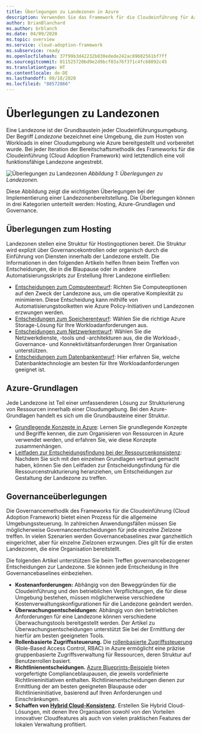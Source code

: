 ```yaml
---
title: Überlegungen zu Landezonen in Azure
description: Verwenden Sie das Framework für die Cloudeinführung für Azure, um mehr über Zielzonen – den Grundbausteinen jeder Cloudeinführungsumgebung – zu erfahren.
author: BrianBlanchard
ms.author: brblanch
ms.date: 04/09/2020
ms.topic: overview
ms.service: cloud-adoption-framework
ms.subservice: ready
ms.openlocfilehash: 37f99b3d42232b830edede242ac89602561bf7ff
ms.sourcegitcommit: 011525720bd9e2d9bcf03a76f371c4fc68092c45
ms.translationtype: HT
ms.contentlocale: de-DE
ms.lasthandoff: 08/18/2020
ms.locfileid: "88572866"
---
```

# <a name="landing-zone-considerations"></a>Überlegungen zu Landezonen

Eine Landezone ist der Grundbaustein jeder Cloudeinführungsumgebung. Der Begriff _Landezone_ bezeichnet eine Umgebung, die zum Hosten von Workloads in einer Cloudumgebung wie Azure bereitgestellt und vorbereitet wurde. Bei jeder Iteration der Bereitschaftsmethodik des Frameworks für die Cloudeinführung (Cloud Adoption Framework) wird letztendlich eine voll funktionsfähige Landezone angestrebt.

![Überlegungen zu Landezonen](../../_images/ready/landing-zone-considerations.png)
_Abbildung 1: Überlegungen zu Landezonen._

Diese Abbildung zeigt die wichtigsten Überlegungen bei der Implementierung einer Landezonenbereitstellung. Die Überlegungen können in drei Kategorien unterteilt werden: Hosting, Azure-Grundlagen und Governance.

## <a name="hosting-considerations"></a>Überlegungen zum Hosting

Landezonen stellen eine Struktur für Hostingoptionen bereit. Die Struktur wird explizit über Governancekontrollen oder organisch durch die Einführung von Diensten innerhalb der Landezone erstellt. Die Informationen in den folgenden Artikeln helfen Ihnen beim Treffen von Entscheidungen, die in die Blaupause oder in andere Automatisierungsskripts zur Erstellung Ihrer Landezone einfließen:

- [Entscheidungen zum Computeentwurf](./compute-options.md): Richten Sie Computeoptionen auf den Zweck der Landezone aus, um die operative Komplexität zu minimieren. Diese Entscheidung kann mithilfe von Automatisierungstoolketten wie Azure Policy-Initiativen und Landezonen erzwungen werden.
- [Entscheidungen zum Speicherentwurf](./storage-options.md): Wählen Sie die richtige Azure Storage-Lösung für Ihre Workloadanforderungen aus.
- [Entscheidungen zum Netzwerkentwurf](./networking-options.md): Wählen Sie die Netzwerkdienste, -tools und -architekturen aus, die die Workload-, Governance- und Konnektivitätsanforderungen Ihrer Organisation unterstützen.
- [Entscheidungen zum Datenbankentwurf](./data-options.md): Hier erfahren Sie, welche Datenbanktechnologie am besten für Ihre Workloadanforderungen geeignet ist.

## <a name="azure-fundamentals"></a>Azure-Grundlagen

Jede Landezone ist Teil einer umfassenderen Lösung zur Strukturierung von Ressourcen innerhalb einer Cloudumgebung. Bei den Azure-Grundlagen handelt es sich um die Grundbausteine einer Struktur.

- [Grundlegende Konzepte in Azure](./fundamental-concepts.md): Lernen Sie grundlegende Konzepte und Begriffe kennen, die zum Organisieren von Ressourcen in Azure verwendet werden, und erfahren Sie, wie diese Konzepte zusammenhängen.
- [Leitfaden zur Entscheidungsfindung bei der Ressourcenkonsistenz](../../decision-guides/resource-consistency/index.md): Nachdem Sie sich mit den einzelnen Grundlagen vertraut gemacht haben, können Sie den Leitfaden zur Entscheidungsfindung für die Ressourcenstrukturierung heranziehen, um Entscheidungen zur Gestaltung der Landezone zu treffen.

## <a name="governance-considerations"></a>Governanceüberlegungen

Die Governancemethodik des Frameworks für die Cloudeinführung (Cloud Adoption Framework) bietet einen Prozess für die allgemeine Umgebungssteuerung. In zahlreichen Anwendungsfällen müssen Sie möglicherweise Governanceentscheidungen für jede einzelne Zielzone treffen. In vielen Szenarien werden Governancebaselines zwar ganzheitlich eingerichtet, aber für einzelne Zielzonen erzwungen. Dies gilt für die ersten Landezonen, die eine Organisation bereitstellt.

Die folgenden Artikel unterstützen Sie beim Treffen governancebezogener Entscheidungen zur Landezone. Sie können jede Entscheidung in Ihre Governancebaselines einbeziehen.

- **Kostenanforderungen:** Abhängig von den Beweggründen für die Cloudeinführung und den betrieblichen Verpflichtungen, die für diese Umgebung bestehen, müssen möglicherweise verschiedene Kostenverwaltungskonfigurationen für die Landezone geändert werden.
- **Überwachungsentscheidungen:** Abhängig von den betrieblichen Anforderungen für eine Landezone können verschiedene Überwachungstools bereitgestellt werden. Der Artikel zu Überwachungsentscheidungen unterstützt Sie bei der Ermittlung der hierfür am besten geeigneten Tools.
- **Rollenbasierte Zugriffssteuerung.** Die [rollenbasierte Zugriffssteuerung](../considerations/roles.md) (Role-Based Access Control, RBAC) in Azure ermöglicht eine präzise gruppenbasierte Zugriffsverwaltung für Ressourcen, deren Struktur auf Benutzerrollen basiert.
- **Richtlinienentscheidungen.** [Azure Blueprints-Beispiele](/azure/governance/blueprints/samples) bieten vorgefertigte Complianceblaupausen, die jeweils vordefinierte Richtlinieninitiativen enthalten. Richtlinienentscheidungen dienen zur Ermittlung der am besten geeigneten Blaupause oder Richtlinieninitiative, basierend auf Ihren Anforderungen und Einschränkungen.
- **Schaffen von [Hybrid Cloud-Konsistenz](./hybrid-consistency.md).** Erstellen Sie Hybrid Cloud-Lösungen, mit denen Ihre Organisation sowohl von den Vorteilen innovativer Cloudfeatures als auch von vielen praktischen Features der lokalen Verwaltung profitiert.
